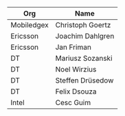 | Org                    | Name                                                |
| -----------------------| ----------------------------------------------------|
|Mobiledgex              | Christoph Goertz                                   |
|Ericsson                | Joachim Dahlgren                                   |
|Ericsson                | Jan Friman                                         |                                        
|DT                      | Mariusz Sozanski                                   |
|DT                      | Noel Wirzius                                       |
|DT                      | Steffen Drüsedow                                   |
|DT                      | Felix Dsouza                                       |
|Intel                   | Cesc Guim                                          |
